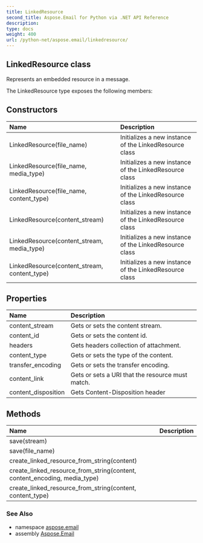 ```yaml
---
title: LinkedResource
second_title: Aspose.Email for Python via .NET API Reference
description: 
type: docs
weight: 400
url: /python-net/aspose.email/linkedresource/
---
```


## LinkedResource class

Represents an embedded resource in a message.

The LinkedResource type exposes the following members:
## Constructors
| Name | Description |
| :- | :- |
|LinkedResource(file_name)|Initializes a new instance of the LinkedResource class|
|LinkedResource(file_name, media_type)|Initializes a new instance of the LinkedResource class|
|LinkedResource(file_name, content_type)|Initializes a new instance of the LinkedResource class|
|LinkedResource(content_stream)|Initializes a new instance of the LinkedResource class|
|LinkedResource(content_stream, media_type)|Initializes a new instance of the LinkedResource class|
|LinkedResource(content_stream, content_type)|Initializes a new instance of the LinkedResource class|
## Properties
| Name | Description |
| :- | :- |
|content_stream|Gets or sets the content stream.|
|content_id|Gets or sets the content id.|
|headers|Gets headers collection of attachment.|
|content_type|Gets or sets the type of the content.|
|transfer_encoding|Gets or sets the transfer encoding.|
|content_link|Gets or sets a URI that the resource must match.|
|content_disposition|Gets Content-Disposition header|
## Methods
| Name | Description |
| :- | :- |
|save(stream)|  |
|save(file_name)|  |
|create_linked_resource_from_string(content)|  |
|create_linked_resource_from_string(content, content_encoding, media_type)|  |
|create_linked_resource_from_string(content, content_type)|  |

### See Also

* namespace [aspose.email](/python-net/aspose.email/)
* assembly [Aspose.Email](/python-net/)

